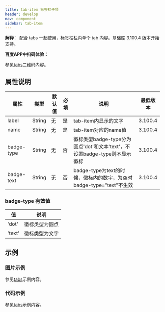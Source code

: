 ```yaml
---
title: tab-item 标签栏子项
header: develop
nav: component
sidebar: tab-item
---
```



**解释**： 配合 tabs 一起使用，标签栏栏内单个 tab 内容。基础库 3.100.4 版本开始支持。

**百度APP中扫码体验：**

参见[tabs](https://smartprogram.baidu.com/docs/develop/component/tabs/)二维码内容。


## **属性说明**

|属性 | 类型 | 默认值 | 必填 | 说明 |最低版本|
|---- | ---- | ---- |---- |---- |---- |
|label| String | 无 |是 |tab-item内显示的文字|3.100.4|
|name| String | 无 |是 |tab-item对应的name值|3.100.4|
|badge-type| String | 无|否 |徽标类型badge-type分为圆点'dot'和文本'text'，不设置badge-type则不显示徽标|3.100.4|
|badge-text| String | 无|否 |badge-type为text的时候，徽标内的数字，为空时badge-type="text"不生效|3.100.4|

### **badge-type 有效值**

| 值 | 说明 |
| ---- | ---- |
| 'dot' | 徽标类型为圆点 |
| 'text'| 徽标类型为文字 |

## 示例

### **图片示例**

参见[tabs](https://smartprogram.baidu.com/docs/develop/component/tabs/)示例内容。

### **代码示例**

参见[tabs](https://smartprogram.baidu.com/docs/develop/component/tabs/)示例内容。

